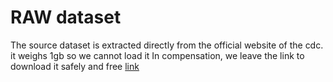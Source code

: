 # RAW dataset

The source dataset is extracted directly from the official website of the cdc. 
it weighs 1gb so we cannot load it
In compensation, we leave the link to download it safely and free [link](https://www.cdc.gov/brfss/annual_data/2021/files/LLCP2021XPT.zip)
